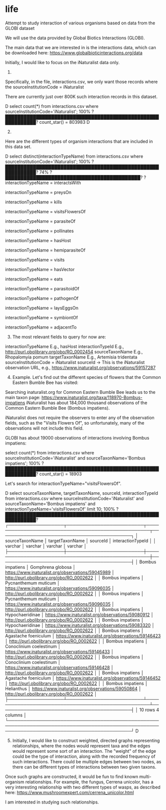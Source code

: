 # life
Attempt to study interaction of various organisms based on data from the GLOBI dataset

We will use the data provided by Global Biotics Interactions (GLOBI).

The main data that we are interested in is the interactions data, which can be downloaded here:
https://www.globalbioticinteractions.org/data


Initially, I would like to focus on the iNaturalist data only.

>>>>

1) 

Specifically, in the file, interactions.csv, we only want those records where the sourceInstitutionCode = iNaturalist

There are currently just over 800K such interaction records in this dataset.

D select count(*) from interactions.csv where sourceInstitutionCode='iNaturalist';
100% ?████████████████████████████████████████████████████████████?
count_star() = 803983
D


>>>>>>>>>>>>>>>>>>>>>>>>>>>>>>>>>>>>>>>>>>>>>>>>>>>>>>>>>>>>>>>>>>>>>>>>>>>>>>>>>>>>>>>>>>>>>>>

2) 

Here are the different types of organism interactions that are included in this data set.


D select distinct(interactionTypeName) from interactions.csv where sourceInstitutionCode='iNaturalist';
100% ?████████████████████████████████████████████████████████████?
 74% ?████████████████████████████████████████████?               ? interactionTypeName = interactsWith

interactionTypeName = preysOn

interactionTypeName = kills

interactionTypeName = visitsFlowersOf

interactionTypeName = parasiteOf

interactionTypeName = pollinates

interactionTypeName = hasHost

interactionTypeName = hemiparasiteOf

interactionTypeName = visits

interactionTypeName = hasVector

interactionTypeName = eats

interactionTypeName = parasitoidOf

interactionTypeName = pathogenOf

interactionTypeName = laysEggsOn

interactionTypeName = symbiontOf

interactionTypeName = adjacentTo

>>>>>>>>>>>>>>>>>>>>>>>>>>>>>>>>>>>>>>>>>>>>>>>>>>>>>>>>>>>>>>>>>>>>>>>>>>>>>>>>>>>>>>>>>>>>>>>>>>>>>>>>

3) The most relevant fields to query for now are:

interactionTypeName  E.g., hasHost
interactionTypeId E.g., http://purl.obolibrary.org/obo/RO_0002454
sourceTaxonName E.g., Rhopalomyia pomum
targetTaxonName E.g., Artemisia tridentata
sourceInstitutionCode = iNaturalist
sourceId -> This is the iNaturalist observation URL, e.g., https://www.inaturalist.org/observations/59157287

4)  Example.  Let's find out the different species of flowers that the Common Eastern Bumble Bee has visited:

Searching inaturalist.org for Common Eastern Bumble Bee leads us to the main taxon page:  https://www.inaturalist.org/taxa/118970-Bombus-impatiens
iNaturalist has about 184,000 thousand observations of the Common Eastern Bumble Bee (Bombus impatiens).

iNaturalist does not require the observers to enter any of the observation fields, such as the "Visits Flowers Of", so unfortunately, many of the
observations will not include this field.

GLOBI has about 19000 observations of interactions involving Bombus impatiens:

select count(*) from interactions.csv where sourceInstitutionCode='iNaturalist' and sourceTaxonName='Bombus impatiens';
100% ?████████████████████████████████████████████████████████████?
count_star() = 18903

Let's search for interactionTypeName="visitsFlowersOf".

D select sourceTaxonName, targetTaxonName, sourceId, interactionTypeId from interactions.csv where sourceInstitutionCode='iNaturalist' and sourceTaxonName='Bombus impatiens' and interactionTypeName='visitsFlowersOf' limit 10;
100% ?████████████████████████████████████████████████████████████?
┌──────────────────┬─────────────────────────┬───────────────────────────────────────────────────┬───────────────────────────────────────────┐
│ sourceTaxonName  │     targetTaxonName     │                     sourceId                      │             interactionTypeId             │
│     varchar      │         varchar         │                      varchar                      │                  varchar                  │
├──────────────────┼─────────────────────────┼───────────────────────────────────────────────────┼───────────────────────────────────────────┤
│ Bombus impatiens │ Gomphrena globosa       │ https://www.inaturalist.org/observations/59045989 │ http://purl.obolibrary.org/obo/RO_0002622 │
│ Bombus impatiens │ Pycnanthemum muticum    │ https://www.inaturalist.org/observations/59096035 │ http://purl.obolibrary.org/obo/RO_0002622 │
│ Bombus impatiens │ Pycnanthemum muticum    │ https://www.inaturalist.org/observations/59096035 │ http://purl.obolibrary.org/obo/RO_0002622 │
│ Bombus impatiens │ Hypochaeridinae         │ https://www.inaturalist.org/observations/59080912 │ http://purl.obolibrary.org/obo/RO_0002622 │
│ Bombus impatiens │ Hypochaeridinae         │ https://www.inaturalist.org/observations/59083320 │ http://purl.obolibrary.org/obo/RO_0002622 │
│ Bombus impatiens │ Agastache foeniculum    │ https://www.inaturalist.org/observations/59146423 │ http://purl.obolibrary.org/obo/RO_0002622 │
│ Bombus impatiens │ Conoclinium coelestinum │ https://www.inaturalist.org/observations/59146433 │ http://purl.obolibrary.org/obo/RO_0002622 │
│ Bombus impatiens │ Conoclinium coelestinum │ https://www.inaturalist.org/observations/59146428 │ http://purl.obolibrary.org/obo/RO_0002622 │
│ Bombus impatiens │ Agastache foeniculum    │ https://www.inaturalist.org/observations/59146452 │ http://purl.obolibrary.org/obo/RO_0002622 │
│ Bombus impatiens │ Helianthus              │ https://www.inaturalist.org/observations/59050864 │ http://purl.obolibrary.org/obo/RO_0002622 │
├──────────────────┴─────────────────────────┴───────────────────────────────────────────────────┴───────────────────────────────────────────┤
│ 10 rows                                                                                                                          4 columns │
└────────────────────────────────────────────────────────────────────────────────────────────────────────────────────────────────────────────┘
D


5) Initially, I would like to construct weighted, directed graphs representing relationships, where the nodes would represent taxa and the edges would represent some sort of an interaction.
The "weight" of the edge could be the type of interaction, along with the recorded frequency of such interactions.  There could be multiple edges between two nodes, as there can be different types of interactions between two given taxons.

Once such graphs are constructed, it would be fun to find known multi-organism relationships.  For example, the fungus, Cerrena unicolor, has a very interesting relationship with two different types of wasps, as described here:
https://www.mushroomexpert.com/cerrena_unicolor.html

I am interested in studying such relationships.   


